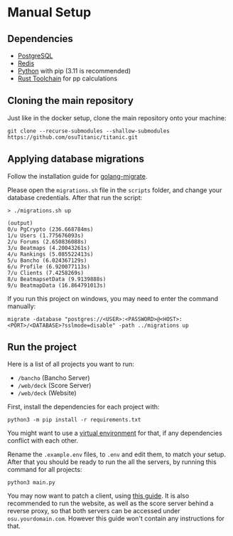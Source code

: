 
# Manual Setup

## Dependencies

- [PostgreSQL](https://www.postgresql.org/)
- [Redis](https://redis.io/)
- [Python](https://www.python.org/) with pip (3.11 is recommended)
- [Rust Toolchain](https://rustup.rs/) for pp calculations

## Cloning the main repository

Just like in the docker setup, clone the main repository onto your machine:

```
git clone --recurse-submodules --shallow-submodules https://github.com/osuTitanic/titanic.git
```

## Applying database migrations

Follow the installation guide for [golang-migrate](https://github.com/golang-migrate/migrate/blob/master/cmd/migrate/README.md#installation).

Please open the `migrations.sh` file in the `scripts` folder, and change your database credentials.
After that run the script:

```shell
> ./migrations.sh up

(output)
0/u PgCrypto (236.668784ms)
1/u Users (1.775676093s)
2/u Forums (2.650836088s)
3/u Beatmaps (4.20043261s)
4/u Rankings (5.085522413s)
5/u Bancho (6.024367129s)
6/u Profile (6.920077113s)
7/u Clients (7.4258269s)
8/u BeatmapsetData (9.9139888s)
9/u BeatmapData (16.864791013s)
```

If you run this project on windows, you may need to enter the command manually:

```shell
migrate -database "postgres://<USER>:<PASSWORD>@<HOST>:<PORT>/<DATABASE>?sslmode=disable" -path ../migrations up
```

## Run the project

Here is a list of all projects you want to run:

- `/bancho` (Bancho Server)
- `/web/deck` (Score Server)
- `/web/deck` (Website)

First, install the dependencies for each project with:

```shell
python3 -m pip install -r requirements.txt
```

You might want to use a [virtual environment](https://docs.python.org/3/tutorial/venv.html) for that, if any dependencies conflict with each other.

Rename the `.example.env` files, to `.env` and edit them, to match your setup.
After that you should be ready to run the all the servers, by running this command for all projects:

```shell
python3 main.py
```

You may now want to patch a client, using [this guide](https://github.com/osuTitanic/clients/blob/main/PATCHING.md). It is also recommended to run the website, as well as the score server behind a reverse proxy, so that both servers can be accessed under `osu.yourdomain.com`. However this guide won't contain any instructions for that.